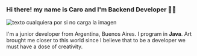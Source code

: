 ### Hi there! my name is Caro and I'm Backend Developer 👩‍💻 

![texto cualquiera por si no carga la imagen](https://img.wattpad.com/e3ba54ff0d8c9de6d9aad4f6b9da94351dd7f53b/68747470733a2f2f73332e616d617a6f6e6177732e636f6d2f776174747061642d6d656469612d736572766963652f53746f7279496d6167652f5944435648525f5a636e46555f413d3d2d3830332e313632383831643765363133363732393837363634393137343036362e676966)

I'm a junior developer from Argentina, Buenos Aires. I program in **Java**. Art brought me closer to this world since I believe that to be a developer we must have a dose of creativity.








<!--
**A-caro/A-caro** is a ✨ _special_ ✨ repository because its `README.md` (this file) appears on your GitHub profile.

Here are some ideas to get you started:

- 🔭 I’m currently working on
- 🌱 I’m currently learning ...
- 👯 I’m looking to collaborate on ...
- 🤔 I’m looking for help with ...
- 💬 Ask me about ...
- 📫 How to reach me: ...
- 😄 Pronouns: ...
- ⚡ Fun fact: ...

-->
